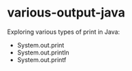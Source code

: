 # various-output-java
Exploring various types of print in Java:
- System.out.print
- System.out.println
- System.out.printf

